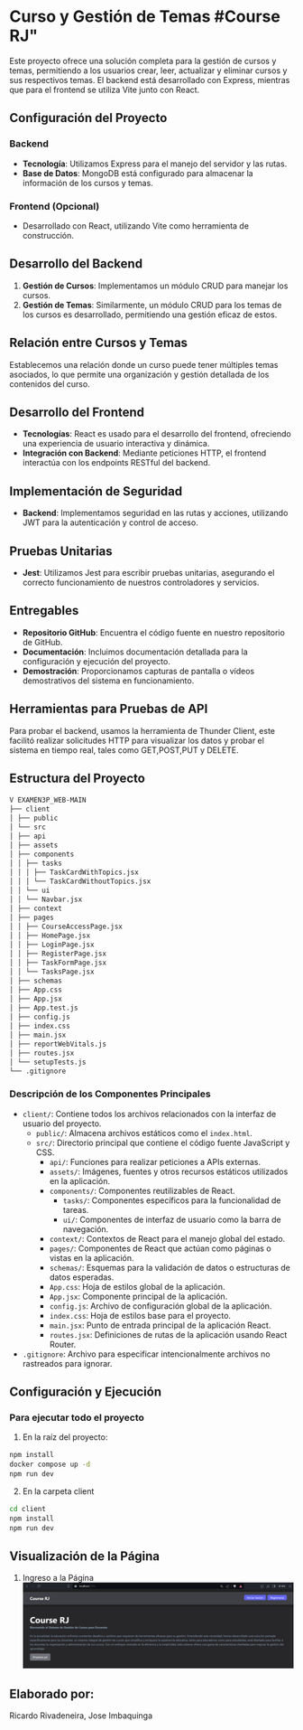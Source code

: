 # Curso y Gestión de Temas #Course RJ"

Este proyecto ofrece una solución completa para la gestión de cursos y temas, permitiendo a los usuarios crear, leer, actualizar y eliminar cursos y sus respectivos temas. El backend está desarrollado con Express, mientras que para el frontend se utiliza Vite junto con React.

## Configuración del Proyecto

### Backend

- **Tecnología**: Utilizamos Express para el manejo del servidor y las rutas.
- **Base de Datos**: MongoDB está configurado para almacenar la información de los cursos y temas.

### Frontend (Opcional)

- Desarrollado con React, utilizando Vite como herramienta de construcción.

## Desarrollo del Backend

1. **Gestión de Cursos**: Implementamos un módulo CRUD para manejar los cursos.
2. **Gestión de Temas**: Similarmente, un módulo CRUD para los temas de los cursos es desarrollado, permitiendo una gestión eficaz de estos.

## Relación entre Cursos y Temas

Establecemos una relación donde un curso puede tener múltiples temas asociados, lo que permite una organización y gestión detallada de los contenidos del curso.

## Desarrollo del Frontend

- **Tecnologías**: React es usado para el desarrollo del frontend, ofreciendo una experiencia de usuario interactiva y dinámica.
- **Integración con Backend**: Mediante peticiones HTTP, el frontend interactúa con los endpoints RESTful del backend.

## Implementación de Seguridad

- **Backend**: Implementamos seguridad en las rutas y acciones, utilizando JWT para la autenticación y control de acceso.

## Pruebas Unitarias

- **Jest**: Utilizamos Jest para escribir pruebas unitarias, asegurando el correcto funcionamiento de nuestros controladores y servicios.

## Entregables

- **Repositorio GitHub**: Encuentra el código fuente en nuestro repositorio de GitHub.
- **Documentación**: Incluimos documentación detallada para la configuración y ejecución del proyecto.
- **Demostración**: Proporcionamos capturas de pantalla o vídeos demostrativos del sistema en funcionamiento.

## Herramientas para Pruebas de API

Para probar el backend, usamos la herramienta de Thunder Client, este facilitó realizar solicitudes HTTP para visualizar los datos y probar el sistema en tiempo real, tales como GET,POST,PUT y DELETE.


## Estructura del Proyecto
```
V EXAMEN3P_WEB-MAIN
├── client
│ ├── public
│ └── src
│ ├── api
│ ├── assets
│ ├── components
│ │ ├── tasks
│ │ │ ├── TaskCardWithTopics.jsx
│ │ │ └── TaskCardWithoutTopics.jsx
│ │ └── ui
│ │ └── Navbar.jsx
│ ├── context
│ ├── pages
│ │ ├── CourseAccessPage.jsx
│ │ ├── HomePage.jsx
│ │ ├── LoginPage.jsx
│ │ ├── RegisterPage.jsx
│ │ ├── TaskFormPage.jsx
│ │ └── TasksPage.jsx
│ ├── schemas
│ ├── App.css
│ ├── App.jsx
│ ├── App.test.js
│ ├── config.js
│ ├── index.css
│ ├── main.jsx
│ ├── reportWebVitals.js
│ ├── routes.jsx
│ └── setupTests.js
└── .gitignore
```

### Descripción de los Componentes Principales

- `client/`: Contiene todos los archivos relacionados con la interfaz de usuario del proyecto.
  - `public/`: Almacena archivos estáticos como el `index.html`.
  - `src/`: Directorio principal que contiene el código fuente JavaScript y CSS.
    - `api/`: Funciones para realizar peticiones a APIs externas.
    - `assets/`: Imágenes, fuentes y otros recursos estáticos utilizados en la aplicación.
    - `components/`: Componentes reutilizables de React.
      - `tasks/`: Componentes específicos para la funcionalidad de tareas.
      - `ui/`: Componentes de interfaz de usuario como la barra de navegación.
    - `context/`: Contextos de React para el manejo global del estado.
    - `pages/`: Componentes de React que actúan como páginas o vistas en la aplicación.
    - `schemas/`: Esquemas para la validación de datos o estructuras de datos esperadas.
    - `App.css`: Hoja de estilos global de la aplicación.
    - `App.jsx`: Componente principal de la aplicación.
    - `config.js`: Archivo de configuración global de la aplicación.
    - `index.css`: Hoja de estilos base para el proyecto.
    - `main.jsx`: Punto de entrada principal de la aplicación React.
    - `routes.jsx`: Definiciones de rutas de la aplicación usando React Router.
- `.gitignore`: Archivo para especificar intencionalmente archivos no rastreados para ignorar.


## Configuración y Ejecución

### Para ejecutar todo el proyecto 

1. En la raíz del proyecto:

```bash
npm install
docker compose up -d
npm run dev
```

2. En la carpeta client
```bash
cd client
npm install
npm run dev
```

## Visualización de la Página
1. Ingreso a la Página
   ![Principal](Evidencias/PantallaPrincipal.png)

## Elaborado por:
Ricardo Rivadeneira, Jose Imbaquinga
